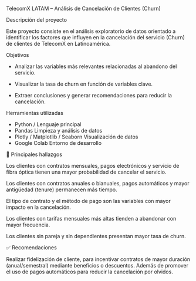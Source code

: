 TelecomX LATAM – Análisis de Cancelación de Clientes (Churn)

Descripción del proyecto

Este proyecto consiste en el análisis exploratorio de datos orientado a identificar los factores que influyen en la cancelación del servicio (Churn) de clientes de TelecomX en Latinoamérica.


 Objetivos

 - Analizar las variables más relevantes relacionadas al abandono del servicio.

 - Visualizar la tasa de churn en función de variables clave.

 - Extraer conclusiones y generar recomendaciones para reducir la cancelación.

Herramientas utilizadas
 
 * Python /	Lenguaje principal
 * Pandas	Limpieza y análisis de datos
 * Plotly / Matplotlib / Seaborn	Visualización de datos
 * Google Colab	Entorno de desarrollo

  
📌 Principales hallazgos

Los clientes con contratos mensuales, pagos electrónicos y servicio de fibra óptica tienen una mayor probabilidad de cancelar el servicio.

Los clientes con contratos anuales o bianuales, pagos automáticos y mayor antigüedad (tenure) permanecen más tiempo.

El tipo de contrato y el método de pago son las variables con mayor impacto en la cancelación.

Los clientes con tarifas mensuales más altas tienden a abandonar con mayor frecuencia.

Los clientes sin pareja y sin dependientes presentan mayor tasa de churn.

✅ Recomendaciones

Realizar fidelización de cliente, para incentivar contratos de mayor duración (anual/semestral) mediante beneficios o descuentos. Además de promover el uso de pagos automáticos para reducir la cancelación por olvidos.
